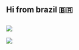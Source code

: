 
## Hi from brazil 🇧🇷
![](https://github-readme-stats.vercel.app/api?username=Andrey0800770&theme=dark&hide_border=false&include_all_commits=true&count_private=true)
---
[![](https://visitcount.itsvg.in/api?id=Andrey0800770&icon=0&color=12)](https://visitcount.itsvg.in)
